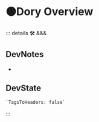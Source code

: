 # 🟠<moto>Dory Overview</moto>

::: details 🛠 <dev>&&&</dev>

## DevNotes

-

## DevState

```py
`TagsToHeaders: false`
```

:::
